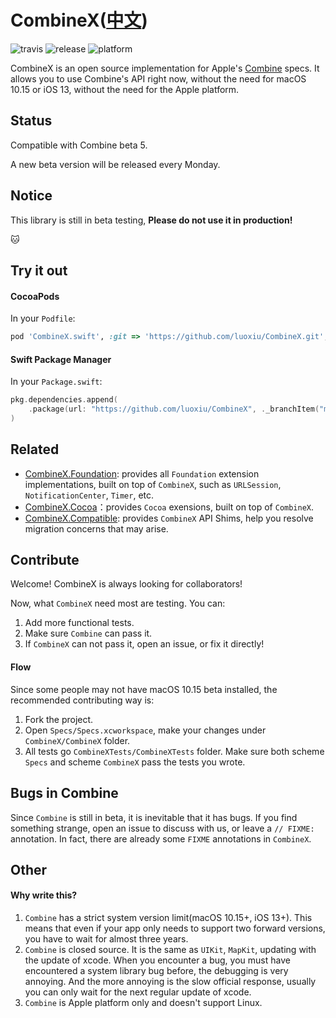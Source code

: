 # CombineX([中文](README.zh_cn.md))

![travis](https://img.shields.io/travis/luoxiu/CombineX.svg)
![release](https://img.shields.io/github/release-pre/luoxiu/combinex)
![platform](https://img.shields.io/badge/platform-ios%20%7C%20macos%20%7C%20watchos%20%7C%20tvos%20%7C%20linux-lightgrey)

CombineX is an open source implementation for Apple's [Combine](https://developer.apple.com/documentation/combine) specs. It allows you to use Combine's API right now, without the need for macOS 10.15 or iOS 13, without the need for the Apple platform.

## Status

Compatible with Combine beta 5. 

A new beta version will be released every Monday.

## Notice

This library is still in beta testing, **Please do not use it in production!**

🐱

## Try it out

#### CocoaPods

In your `Podfile`:

```ruby
pod 'CombineX.swift', :git => 'https://github.com/luoxiu/CombineX.git', :branch => 'master'
```

#### Swift Package Manager

In your `Package.swift`:

```swift
pkg.dependencies.append(
    .package(url: "https://github.com/luoxiu/CombineX", ._branchItem("master"))
)
```

## Related

- [CombineX.Foundation](https://github.com/luoxiu/CombineX.Foundation): provides all `Foundation` extension implementations, built on top of `CombineX`, such as `URLSession`, `NotificationCenter`, `Timer`, etc.
- [CombineX.Cocoa](https://github.com/luoxiu/CombineX.Foundation)：provides `Cocoa` exensions, built on top of `CombineX`.
- [CombineX.Compatible](https://github.com/CombineXCommunity/CombineX.Compatible): provides `CombineX` API Shims, help you resolve migration concerns that may arise.

## Contribute

Welcome! CombineX is always looking for collaborators! 

Now, what `CombineX` need most are testing. You can:

1. Add more functional tests.
2. Make sure `Combine` can pass it.
3. If `CombineX` can not pass it, open an issue, or fix it directly!

#### Flow

Since some people may not have macOS 10.15 beta installed, the recommended contributing way is: 

1. Fork the project.
2. Open `Specs/Specs.xcworkspace`, make your changes under `CombineX/CombineX` folder. 
3. All tests go `CombineXTests/CombineXTests` folder. Make sure both scheme `Specs` and scheme `CombineX` pass the tests you wrote.

## Bugs in Combine

Since `Combine` is still in beta, it is inevitable that it has bugs. If you find something strange, open an issue to discuss with us, or leave a `// FIXME:` annotation. In fact, there are already some `FIXME` annotations in `CombineX`.

## Other

#### Why write this?

1. `Combine` has a strict system version limit(macOS 10.15+, iOS 13+). This means that even if your app only needs to support two forward versions, you have to wait for almost three years.
2. `Combine` is closed source. It is the same as `UIKit`, `MapKit`, updating with the update of xcode. When you encounter a bug, you must have encountered a system library bug before, the debugging is very annoying. And the more annoying is the slow official response, usually you can only wait for the next regular update of xcode.
3. `Combine` is Apple platform only and doesn't support Linux.
